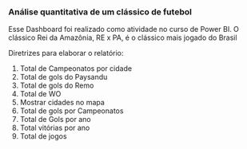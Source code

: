 ### Análise quantitativa de um clássico de futebol

Esse Dashboard foi realizado como atividade no curso de Power BI.
O clássico Rei da Amazônia, RE x PA, é o clássico mais jogado do Brasil

Diretrizes para elaborar o relatório:
1. Total de Campeonatos por cidade
2. Total de gols do Paysandu
3. Total de gols do Remo
4. Total de WO
5. Mostrar cidades no mapa
6. Total de gols por Campeonatos
7. Total de Gols por ano
8. Total vitórias por ano
9. Total de jogos
